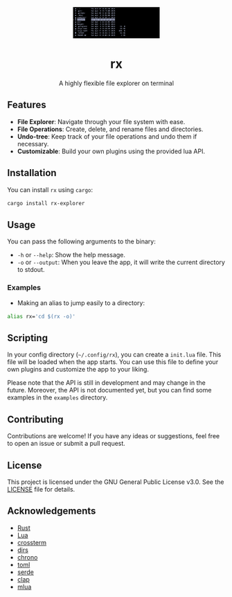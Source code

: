 <div align="center">
<img src="https://raw.githubusercontent.com/rcroughs/rx/master/assets/screenshot.png" alt="rx logo" width="200"/>
<h1>rx</h1>
<p>A highly flexible file explorer on terminal</p>
</div>

## Features

- **File Explorer**: Navigate through your file system with ease.
- **File Operations**: Create, delete, and rename files and directories.
- **Undo-tree**: Keep track of your file operations and undo them if necessary.
- **Customizable**: Build your own plugins using the provided lua API.

## Installation

You can install `rx` using `cargo`:

```bash
cargo install rx-explorer
```

## Usage
You can pass the following arguments to the binary:
 - `-h` or `--help`: Show the help message.
 - `-o` or `--output`: When you leave the app, it will write the current directory to stdout.

### Examples
 - Making an alias to jump easily to a directory:
```bash
alias rx='cd $(rx -o)'
```

## Scripting
In your config directory (`~/.config/rx`), you can create a `init.lua` file. This file will be loaded when the app starts. 
You can use this file to define your own plugins and customize the app to your liking.

Please note that the API is still in development and may change in the future. Moreover, the API is not documented yet, but you can find some examples in the `examples` directory.

## Contributing
Contributions are welcome! If you have any ideas or suggestions, feel free to open an issue or submit a pull request.

## License
This project is licensed under the GNU General Public License v3.0. See the [LICENSE](LICENSE) file for details.

## Acknowledgements
- [Rust](https://www.rust-lang.org/)
- [Lua](https://www.lua.org/)
- [crossterm](https://github.com/crossterm-rs/crossterm)
- [dirs](https://codeberg.org/dirs/dirs-rs)
- [chrono](https://github.com/chronotope/chrono)
- [toml](https://github.com/toml-rs/toml)
- [serde](https://github.com/serde-rs/serde)
- [clap](https://github.com/clap-rs/clap)
- [mlua](https://github.com/mlua-rs/mlua)